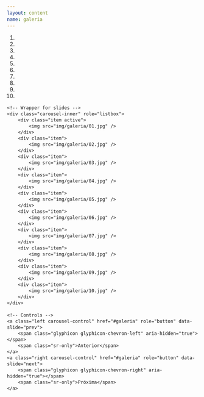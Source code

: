 ```yaml
---
layout: content
name: galeria
---
```


<div id="galeria" class="carousel slide" data-ride="carousel">
    <!-- Indicators -->
    <ol class="carousel-indicators">
        <li data-target="#galeria" data-slide-to="0" class="active"></li>
        <li data-target="#galeria" data-slide-to="1"></li>
        <li data-target="#galeria" data-slide-to="2"></li>
        <li data-target="#galeria" data-slide-to="3"></li>
        <li data-target="#galeria" data-slide-to="4"></li>
        <li data-target="#galeria" data-slide-to="5"></li>
        <li data-target="#galeria" data-slide-to="6"></li>
        <li data-target="#galeria" data-slide-to="7"></li>
        <li data-target="#galeria" data-slide-to="8"></li>
        <li data-target="#galeria" data-slide-to="9"></li>
    </ol>

    <!-- Wrapper for slides -->
    <div class="carousel-inner" role="listbox">
        <div class="item active">
            <img src="img/galeria/01.jpg" />
        </div>
        <div class="item">
            <img src="img/galeria/02.jpg" />
        </div>
        <div class="item">
            <img src="img/galeria/03.jpg" />
        </div>
        <div class="item">
            <img src="img/galeria/04.jpg" />
        </div>
        <div class="item">
            <img src="img/galeria/05.jpg" />
        </div>
        <div class="item">
            <img src="img/galeria/06.jpg" />
        </div>
        <div class="item">
            <img src="img/galeria/07.jpg" />
        </div>
        <div class="item">
            <img src="img/galeria/08.jpg" />
        </div>
        <div class="item">
            <img src="img/galeria/09.jpg" />
        </div>
        <div class="item">
            <img src="img/galeria/10.jpg" />
        </div>
    </div>

    <!-- Controls -->
    <a class="left carousel-control" href="#galeria" role="button" data-slide="prev">
        <span class="glyphicon glyphicon-chevron-left" aria-hidden="true"></span>
        <span class="sr-only">Anterior</span>
    </a>
    <a class="right carousel-control" href="#galeria" role="button" data-slide="next">
        <span class="glyphicon glyphicon-chevron-right" aria-hidden="true"></span>
        <span class="sr-only">Próxima</span>
    </a>
</div>
